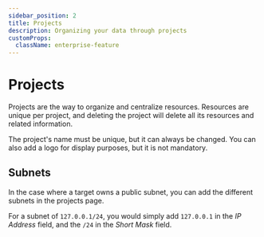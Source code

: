 ```yaml
---
sidebar_position: 2
title: Projects
description: Organizing your data through projects
customProps:
  className: enterprise-feature
---
```


# Projects

Projects are the way to organize and centralize resources. Resources are unique per project, and deleting the project will delete all its
resources and related information.

The project's name must be unique, but it can always be changed. You can also add a logo for display purposes, but it is not mandatory.

## Subnets

In the case where a target owns a public subnet, you can add the different subnets in the projects page.

For a subnet of `127.0.0.1/24`, you would simply add `127.0.0.1` in the _IP Address_ field, and the `/24` in the _Short Mask_ field.
